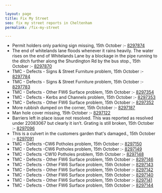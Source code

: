 ```yaml
---

layout: page
title: Fix My Street
seo: fix my street reports in Cheltenham
permalink: /fix-my-street

---
```


<!-- fix_marker starts -->

- Permit holders only parking sign missing, 15th October :- [8297874](https://www.fixmystreet.com/report/8297874)
- The end of whitelands lane floods whenever it rains heavily. The water rises on the end of Whitelands Lane by a blockage in the pipe running to the ditch further along the Shurdington Rd by the bus stop., 15th October :- [8297870](https://www.fixmystreet.com/report/8297870)
- TMC - Defects - Signs & Street Furniture problem, 15th October :- [8297784](https://www.fixmystreet.com/report/8297784)
- TMC - Defects - Signs & Street Furniture problem, 15th October :- [8297783](https://www.fixmystreet.com/report/8297783)
- TMC - Defects - Other FW6  Surface problem, 15th October :- [8297354](https://www.fixmystreet.com/report/8297354)
- TMC - Defects - Kerbs and Channels problem, 15th October :- [8297353](https://www.fixmystreet.com/report/8297353)
- TMC - Defects - Other FW6  Surface problem, 15th October :- [8297352](https://www.fixmystreet.com/report/8297352)
- More rubbish dumped on the corner, 15th October :- [8297187](https://www.fixmystreet.com/report/8297187)
- Man hole cover missing, 15th October :- [8297122](https://www.fixmystreet.com/report/8297122)
- Barriers left in place issue not resolved. This was reported as resolved under 22083067 but clearly it isn’t. Grating is still broken, 15th October :- [8297096](https://www.fixmystreet.com/report/8297096)
- This is a culvert in the customers garden that's damaged., 15th October :- [8297091](https://www.fixmystreet.com/report/8297091)
- TMC - Defects -CW6 Potholes  problem, 15th October :- [8297150](https://www.fixmystreet.com/report/8297150)
- TMC - Defects -CW6 Potholes  problem, 15th October :- [8297149](https://www.fixmystreet.com/report/8297149)
- TMC - Defects -CW10 Potholes problem, 15th October :- [8297148](https://www.fixmystreet.com/report/8297148)
- TMC - Defects - Other FW6  Surface problem, 15th October :- [8297146](https://www.fixmystreet.com/report/8297146)
- TMC - Defects - Other FW6  Surface problem, 15th October :- [8297143](https://www.fixmystreet.com/report/8297143)
- TMC - Defects - Other FW6  Surface problem, 15th October :- [8297142](https://www.fixmystreet.com/report/8297142)
- TMC - Defects - Other FW6  Surface problem, 15th October :- [8297140](https://www.fixmystreet.com/report/8297140)
- TMC - Defects - Other FW6  Surface problem, 15th October :- [8297141](https://www.fixmystreet.com/report/8297141)
- TMC - Defects - Other FW6  Surface problem, 15th October :- [8297144](https://www.fixmystreet.com/report/8297144)

<!-- fix_marker ends -->